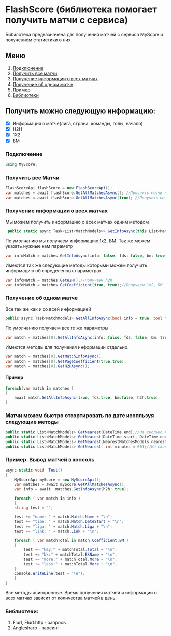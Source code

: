 # FlashScore (библиотека помогает получить матчи с сервиса)

Бибилотека предназначена для получения матчей с сервиса MyScore и получением статистики о них.

## Меню
1. [Подключение](#подключение)
2. [Получить все матчи](#получить-все-матчи)
3. [Получение информации о всех матчах](#получение-информации-о-всех-матчах)
4. [Получение об одном матче](#получение-об-одном-матче)
7. [Пример](#пример)
7. [Библиотеки](#библиотеки)

## Получить можно следующую информацию:
- [x] Информация о матче(лига, страна, команды, голы, начало)
- [x] H2H
- [x] 1X2
- [x] БМ

### Подключение
```C#
using MyScore;
```

### Получить все Матчи
```C#
FlashScoreApi flashScore = new FlashScoreApi();
var matches = await flashScore.GetAllMatchesAsync(); //Получить матчи на текущий день
var matches = await flashScore.GetAllMatchesAsync(true); //Получить матчи на следующий день
```

### Получение информации о всех матчах
Мы можем получить информацию о всех матчах одним методом
```C#
 public static async Task<List<MatchModels>> GetInfoAsync(this List<MatchModels> MatchesToday, bool info = true, bool fds = true, bool bm = true,bool h2h = false)
```

По умолчанию мы получаем информацию:1х2, БМ. Так же можем указать нужные нам параметр
```C#
var infoMatch = matches.GetInfoAsync(info: false, fds: false, bm: true, h2h: true);
```

Имеются так же следующие методы которыми можем получить информацию об определенных параметрах
```c#
var infoMatch = matches.GetH2H();//Получаем h2h
var infoMatch = matches.GetCoefficient(true, true);//Получаем 1x2, БМ
```

### Получение об одном матче
Все так же как и со всей информацией
```C#
public async Task<MatchModels> GetAllInfoAsync(bool info = true, bool fds = true, bool bm = true, bool h2h = false)
```

По умолчанию получаем все те же параметры
```C#
var match = matches[0].GetAllInfoAsync(info: false, fds: false, bm: true, h2h: true);
```

Имеются методы для получения информации отдельно.
```c#
var match = matches[0].GetMatchInfoAsync();
var match = matches[0].GetPageCoefficient(true,true);
var match = matches[0].GetH2HAsync();
```

#### Пример
```C#
foreach(var match in matches )
{
	await match.GetAllInfoAsync(true, fds:true, bm:false, h2h:true);
}
```

### Матчи можем быстро отсортировать по дате исопльзуя следующие методы
```C#
public static List<MatchModels> GetNearest(DateTime end);//На сколько часов вперед
public static List<MatchModels> GetNearest(DateTime start, DateTime end);//Со скольки и до
public static List<MatchModels> GetNearest(NearestMatchesModels nearestMatche);//Модель в которой указываем по желанию часы/минуты
public static List<MatchModels> GetNearest( int minutes = 60);//На сколько минут вперед
```

### Пример. Вывод матчей в консоль
```C#
async static void  Test()
{
    MyScoreApi myScore = new MyScoreApi();
    var matches = await myScore.GetAllMatchesAsync();
    var info = await  matches.GetInfoAsync(h2h: true);

    foreach ( var match in info )
    {
	string test = "";

	test += "name: " + match.Match.Name + "\n";
	test += "time: " + match.Match.DateStart + "\n";
	test += "liga: " + match.Match.Liga + "\n";
	test += "link: " + match.Link + "\n";

	foreach ( var matchTotal in match.Coefficient.BM )
	{
	    test += "key:" + matchTotal.Total + "\n";
	    test += "bk:" + matchTotal.BkName + "\n";
	    test += "more:" + matchTotal.More + "\n";
	    test += "less:" + matchTotal.More + "\n";
	}
	Console.WriteLine(test + "\n");
    }
}
```

Все методы асинхронные. Время получения матчей и информации о всех матчах зависит от количества матчей в день.

### Библиотеки:
1. Flurl, Flurl.http - запросы
2. Anglesharp - парсинг
